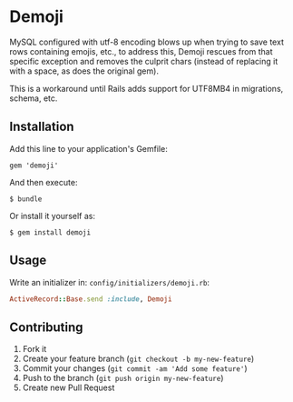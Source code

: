 # Demoji

MySQL configured with utf-8 encoding blows up when trying to save text rows containing emojis, etc., to address this, Demoji rescues from that specific exception and removes the culprit chars (instead of replacing it with a space, as does the original gem).

This is a workaround until Rails adds support for UTF8MB4 in migrations, schema, etc.

## Installation

Add this line to your application's Gemfile:

    gem 'demoji'

And then execute:

    $ bundle

Or install it yourself as:

    $ gem install demoji

## Usage

Write an initializer in: `config/initializers/demoji.rb`:

```ruby
ActiveRecord::Base.send :include, Demoji
```

## Contributing

1. Fork it
2. Create your feature branch (`git checkout -b my-new-feature`)
3. Commit your changes (`git commit -am 'Add some feature'`)
4. Push to the branch (`git push origin my-new-feature`)
5. Create new Pull Request
